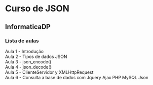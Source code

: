 # Curso de JSON
## InformaticaDP
### Lista de aulas

Aula 1 - Introdução  
Aula 2 - Tipos de dados JSON  
Aula 3 - json_encode()  
Aula 4 - json_decode()  
Aula 5 - ClienteServidor y XMLHttpRequest  
Aula 6 - Consulta a base de dados com Jquery Ajax PHP MySQL Json  